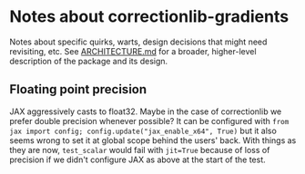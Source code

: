 # Notes about correctionlib-gradients

Notes about specific quirks, warts, design decisions that might need revisiting, etc.
See [ARCHITECTURE.md](https://github.com/eguiraud/correctionlib-gradients/blob/main/ARCHITECTURE.md)
for a broader, higher-level description of the package and its design.

## Floating point precision

JAX aggressively casts to float32.
Maybe in the case of correctionlib we prefer double precision whenever possible?
It can be configured with `from jax import config; config.update("jax_enable_x64", True)`
but it also seems wrong to set it at global scope behind the users' back.
With things as they are now, `test_scalar` would fail with `jit=True` because of loss of precision
if we didn't configure JAX as above at the start of the test.
